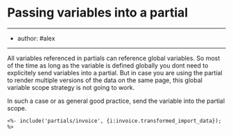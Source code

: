 # Passing variables into a partial
---
- author: #alex

--- 

All variables referenced in partials can reference global variables. So most of the time as long as the variable is defined globally you dont need to explicitely send variables into a partial. But in case you are using the partial to render multiple versions of the data on the same page, this global variable scope strategy is not going to work. 

In such a case or as general good practice, send the variable into the partial scope. 
```
<%- include('partials/invoice', {i:invoice.transformed_import_data}); %>
```
